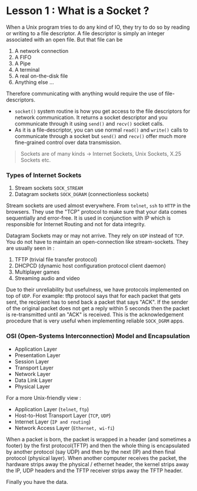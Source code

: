 # Lesson 1 : What is a Socket ?

When a Unix program tries to do any kind of IO, they try to do so by reading 
or writing to a file descriptor. A file descriptor is simply an integer 
associated with an open file. But that file can be 
1. A network connection
2. A FIFO
3. A Pipe
4. A terminal
5. A real on-the-disk file
6. Anything else ...

Therefore communicating with anything would require the use of file-descriptors.

- `socket()` system routine is how you get access to the file descriptors for 
network communication. It returns a socket descriptor and you communicate 
through it using `send()` and `recv()` socket calls.
- As it is a file-descriptor, you can use normal `read()` and `write()` calls 
to communicate through a socket but `send()` and `recv()` offer much more
fine-grained control over data transmission.

> Sockets are of many kinds -> Internet Sockets, Unix Sockets, X.25 Sockets etc.

### Types of Internet Sockets
1. Stream sockets `SOCK_STREAM`
2. Datagram sockets `SOCK_DGRAM` (connectionless sockets)

Stream sockets are used almost everywhere. From `telnet`, `ssh` to `HTTP` in 
the browsers. They use the "TCP" protocol to make sure that your data 
comes sequentially and error-free. It is used in conjunction with IP which is 
responsible for Internet Routing and not for data integrity.

Datagram Sockets may or may not arrive. They rely on `UDP` instead of `TCP`.
You do not have to maintain an open-connection like stream-sockets. They are 
usually seen in :
1. TFTP (trivial file transfer protocol)
2. DHCPCD (dynamic host configuration protocol client daemon)
3. Multiplayer games
4. Streaming audio and video

Due to their unreliability but usefulness, we have protocols implemented on 
top of `UDP`. For example: tftp protocol says that for each packet that gets 
sent, the recipient has to send back a packet that says "ACK". If the sender 
of the original packet does not get a reply within 5 seconds then the packet 
is re-transmitted until an "ACK" is received. This is the acknowledgement 
procedure that is very useful when implementing reliable `SOCK_DGRM` apps.

### OSI (Open-Systems Interconnection) Model and Encapsulation
- Application Layer
- Presentation Layer
- Session Layer
- Transport Layer
- Network Layer
- Data Link Layer
- Physical Layer

For a more Unix-friendly view :
- Application Layer (`telnet`, `ftp`)
- Host-to-Host Transport Layer (`TCP`, `UDP`)
- Internet Layer (`IP and routing`)
- Network Access Layer (`Ethernet, wi-fi`)

When a packet is born, the packet is wrapped in a header (and sometimes a footer)
by the first protocol(TFTP) and then the whole thing is encapsulated by another 
protocol (say UDP) and then by the next (IP) and then final protocol (physical
layer). When another computer receives the packet, the hardware strips away the 
physical / ethernet header, the kernel strips away the IP, UDP headers and 
the TFTP receiver strips away the TFTP header. 

Finally you have the data. 
